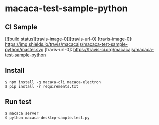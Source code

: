 # macaca-test-sample-python

## CI Sample

[![build status][travis-image-0]][travis-url-0]
[travis-image-0]: https://img.shields.io/travis/macacajs/macaca-test-sample-python/master.svg
[travis-url-0]: https://travis-ci.org/macacajs/macaca-test-sample-python

## Install

```shell
$ npm install -g macaca-cli macaca-electron
$ pip install -r requirements.txt
```

## Run test

```shell
$ macaca server
$ python macaca-desktop-sample.test.py
```
